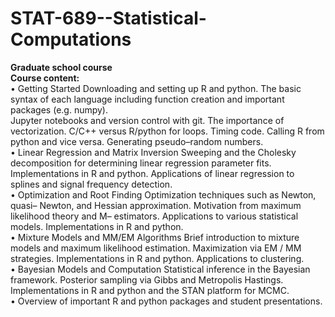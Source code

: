 # STAT-689--Statistical-Computations </br>
<b>Graduate school course</b> </br> 
<b>Course content:</b> <br/> 
• Getting Started Downloading and setting up R and python. The basic syntax of each language including function creation and important packages (e.g. numpy).<br/> 
Jupyter notebooks and version control with git. The importance of vectorization. C/C++
versus R/python for loops. Timing code. Calling R from python and vice versa. Generating pseudo–random numbers.<br/> 
• Linear Regression and Matrix Inversion Sweeping and the Cholesky decomposition for determining linear regression parameter fits. Implementations in R and
python. Applications of linear regression to splines and signal frequency detection.<br/> 
• Optimization and Root Finding Optimization techniques such as Newton, quasi–
Newton, and Hessian approximation. Motivation from maximum likelihood theory and M–
estimators. Applications to various statistical models. Implementations in R and python.<br/> 
• Mixture Models and MM/EM Algorithms Brief introduction to mixture models and maximum likelihood estimation. Maximization via EM / MM strategies. Implementations in R and python. Applications to clustering.<br/> 
• Bayesian Models and Computation Statistical inference in the Bayesian framework. Posterior sampling via Gibbs and Metropolis Hastings. Implementations in R and
python and the STAN platform for MCMC.<br/> 
• Overview of important R and python packages and student presentations.
